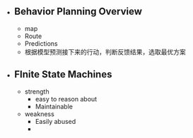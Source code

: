 - ## Behavior Planning Overview
	- map
	- Route
	- Predictions
	- 根据模型预测接下来的行动，判断反馈结果，选取最优方案

- ## FInite State Machines
	- strength
		- easy to  reason about
		- Maintainable
	- weakness
		- Easily abused
		- 
<!--stackedit_data:
eyJoaXN0b3J5IjpbLTE2OTkyMDUxMjMsLTEyNDkxMjE5NTAsLT
E3ODI4MzUxNjRdfQ==
-->